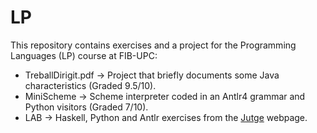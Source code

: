 # LP
This repository contains exercises and a project for the Programming Languages (LP) course at FIB-UPC:

- TreballDirigit.pdf -> Project that briefly documents some Java characteristics (Graded 9.5/10). 
- MiniScheme -> Scheme interpreter coded in an Antlr4 grammar and Python visitors (Graded 7/10).
- LAB -> Haskell, Python and Antlr exercises from the [Jutge](https://jutge.org/) webpage.
